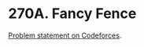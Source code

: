 # 270A. Fancy Fence

[Problem statement on Codeforces](https://codeforces.com/problemset/problem/270/A?locale=en).